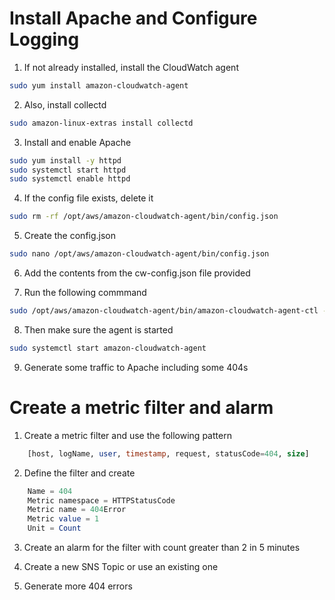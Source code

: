 # Install Apache and Configure Logging

1. If not already installed, install the CloudWatch agent

```bash
sudo yum install amazon-cloudwatch-agent
```

2. Also, install collectd

```bash
sudo amazon-linux-extras install collectd
```

3. Install and enable Apache

```bash
sudo yum install -y httpd
sudo systemctl start httpd
sudo systemctl enable httpd
```

4. If the config file exists, delete it

```bash
sudo rm -rf /opt/aws/amazon-cloudwatch-agent/bin/config.json
```

5. Create the config.json

```bash
sudo nano /opt/aws/amazon-cloudwatch-agent/bin/config.json
```

6. Add the contents from the cw-config.json file provided

7. Run the following commmand

```bash
sudo /opt/aws/amazon-cloudwatch-agent/bin/amazon-cloudwatch-agent-ctl -a fetch-config -m ec2 -c file:/opt/aws/amazon-cloudwatch-agent/bin/config.json -s
```

8. Then make sure the agent is started

```bash
sudo systemctl start amazon-cloudwatch-agent
```

9. Generate some traffic to Apache including some 404s

# Create a metric filter and alarm

1. Create a metric filter and use the following pattern

```sql
    [host, logName, user, timestamp, request, statusCode=404, size]
```

2. Define the filter and create

```sql
    Name = 404
    Metric namespace = HTTPStatusCode
    Metric name = 404Error
    Metric value = 1
    Unit = Count
```

3. Create an alarm for the filter with count greater than 2 in 5 minutes

4. Create a new SNS Topic or use an existing one

5. Generate more 404 errors

